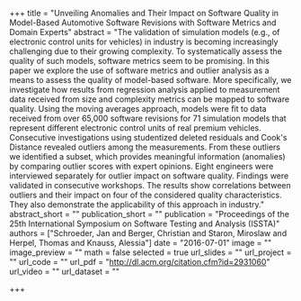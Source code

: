 +++
title = "Unveiling Anomalies and Their Impact on Software Quality in Model-Based Automotive Software Revisions with Software Metrics and Domain Experts"
abstract = "The validation of simulation models (e.g., of electronic control units for vehicles) in industry is becoming increasingly challenging due to their growing complexity. To systematically assess the quality of such models, software metrics seem to be promising. In this paper we explore the use of software metrics and outlier analysis as a means to assess the quality of model-based software. More specifically, we investigate how results from regression analysis applied to measurement data received from size and complexity metrics can be mapped to software quality. Using the moving averages approach, models were fit to data received from over 65,000 software revisions for 71 simulation models that represent different electronic control units of real premium vehicles. Consecutive investigations using studentized deleted residuals and Cook's Distance revealed outliers among the measurements. From these outliers we identified a subset, which provides meaningful information (anomalies) by comparing outlier scores with expert opinions. Eight engineers were interviewed separately for outlier impact on software quality. Findings were validated in consecutive workshops. The results show correlations between outliers and their impact on four of the considered quality characteristics. They also demonstrate the applicability of this approach in industry."
abstract_short = ""
publication_short = ""
publication = "Proceedings of the 25th International Symposium on Software Testing and Analysis (ISSTA)"
authors = ["Schroeder, Jan and Berger, Christian and Staron, Miroslaw and Herpel, Thomas and Knauss, Alessia"]
date = "2016-07-01"
image = ""
image_preview = ""
math = false
selected = true
url_slides = ""
url_project = ""
url_code = ""
url_pdf = "http://dl.acm.org/citation.cfm?id=2931060"
url_video = ""
url_dataset = ""

+++
